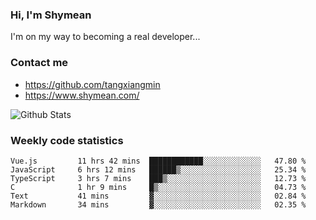 ### Hi, I'm Shymean

I'm on my way to becoming a real developer...

### Contact me

- <https://github.com/tangxiangmin>
- <https://www.shymean.com/>

![Github Stats](https://github-readme-stats.vercel.app/api?username=tangxiangmin&show_icons=true&theme=dark)


###  Weekly code statistics

<!--START_SECTION:waka-->

```text
Vue.js         11 hrs 42 mins  ████████████░░░░░░░░░░░░░   47.80 %
JavaScript     6 hrs 12 mins   ██████▒░░░░░░░░░░░░░░░░░░   25.34 %
TypeScript     3 hrs 7 mins    ███▒░░░░░░░░░░░░░░░░░░░░░   12.73 %
C              1 hr 9 mins     █▒░░░░░░░░░░░░░░░░░░░░░░░   04.73 %
Text           41 mins         ▓░░░░░░░░░░░░░░░░░░░░░░░░   02.84 %
Markdown       34 mins         ▓░░░░░░░░░░░░░░░░░░░░░░░░   02.35 %
```

<!--END_SECTION:waka-->